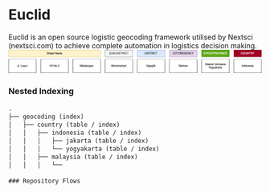 # Euclid

Euclid is an open source logistic geocoding framework utilised by Nextsci (nextsci.com) to achieve complete automation in logistics decision making.![1684631038075](image/README/1684631038075.png)


### Nested Indexing 

```
.
├── geocoding (index)
│   ├── country (table / index)
│   │   ├── indonesia (table / index)
│   │   │   ├── jakarta (table / index)
│   │   │   └── yogyakarta (table / index)
│   │   ├── malaysia (table / index)
│   │   │   └── 

### Repository Flows


